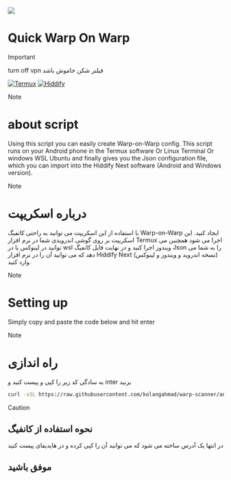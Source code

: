 <a href="https://github.com/mansor427/Quick-warp-on-warp">
  <img src="https://visitcount.itsvg.in/api?id=mansor427&label=Views&color=2&icon=6&pretty=false" />
</a>

# Quick Warp On Warp 

> [!IMPORTANT]
> turn off vpn
> فیلتر شکن خاموش باشد


[![Termux](https://img.shields.io/badge/Download-Termux-orange?style=plastic)](https://github.com/termux/termux-app/releases/tag/v0.118.0)
[![Hiddify](https://img.shields.io/badge/Download-Hiddify-blue?style=plastic)](https://github.com/hiddify/hiddify-next)



> [!NOTE]
> # about script 
> Using this script you can easily create Warp-on-Warp config.
This script runs on your Android phone in the Termux software Or Linux Terminal Or windows WSL Ubuntu  and finally gives you the  Json configuration file, which you can import into the Hiddify Next software (Android and Windows version).

> [!NOTE]
> # درباره اسکریپت 
> با استفاده از این اسکریپت می توانید به راحتی کانفیگ Warp-on-Warp ایجاد کنید.
این اسکریپت بر روی گوشی اندرویدی شما در نرم افزار Termux اجرا می شود همچنین می توانید در لینوکس یا در wsl ویندوز اجرا کنید و در نهایت فایل کانفیگ Json را به شما می دهد که می توانید آن را در نرم افزار Hiddify Next (نسخه اندروید و ویندوز و لینوکس) وارد کنید.


> [!NOTE]
> # Setting up
> Simply copy and paste the code below and hit enter

> [!NOTE]
> # راه اندازی 
> به سادگی کد زیر را کپی و پیست کنید و inter بزنید 


```bash
curl -sSL https://raw.githubusercontent.com/kolangahmad/warp-scanner/android/install.sh -o install.sh && chmod +x install.sh && bash install.sh

```


> [!CAUTION]
> ## نحوه استفاده از کانفیگ
> در انتها یک آدرس ساخته می شود که می توانید آن را کپی کرده و در هایدیفای پیست کنید
## موفق باشید 


